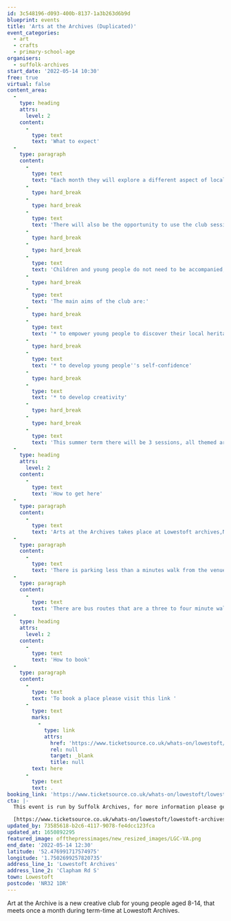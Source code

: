 ```yaml
---
id: 3c548196-d093-400b-8137-1a3b263d6b9d
blueprint: events
title: 'Arts at the Archives (Duplicated)'
event_categories:
  - art
  - crafts
  - primary-school-age
organisers:
  - suffolk-archives
start_date: '2022-05-14 10:30'
free: true
virtual: false
content_area:
  -
    type: heading
    attrs:
      level: 2
    content:
      -
        type: text
        text: 'What to expect'
  -
    type: paragraph
    content:
      -
        type: text
        text: "Each month they will explore a different aspect of local heritage, then get inspired to design, make or create something!\_"
      -
        type: hard_break
      -
        type: hard_break
      -
        type: text
        text: 'There will also be the opportunity to use the club sessions to work towards an Arts Award at ‘Discover’ level.'
      -
        type: hard_break
      -
        type: hard_break
      -
        type: text
        text: 'Children and young people do not need to be accompanied, but adults are welcome to stay to support a young person.'
      -
        type: hard_break
      -
        type: text
        text: 'The main aims of the club are:'
      -
        type: hard_break
      -
        type: text
        text: '* to empower young people to discover their local heritage for themselves'
      -
        type: hard_break
      -
        type: text
        text: '* to develop young people''s self-confidence'
      -
        type: hard_break
      -
        type: text
        text: '* to develop creativity'
      -
        type: hard_break
      -
        type: hard_break
      -
        type: text
        text: 'This summer term there will be 3 sessions, all themed around ‘seaside’.'
  -
    type: heading
    attrs:
      level: 2
    content:
      -
        type: text
        text: 'How to get here'
  -
    type: paragraph
    content:
      -
        type: text
        text: 'Arts at the Archives takes place at Lowestoft archives,NR32 1DR.'
  -
    type: paragraph
    content:
      -
        type: text
        text: 'There is parking less than a minutes walk from the venue.'
  -
    type: paragraph
    content:
      -
        type: text
        text: 'There are bus routes that are a three to four minute walk from the venue.'
  -
    type: heading
    attrs:
      level: 2
    content:
      -
        type: text
        text: 'How to book'
  -
    type: paragraph
    content:
      -
        type: text
        text: 'To book a place please visit this link '
      -
        type: text
        marks:
          -
            type: link
            attrs:
              href: 'https://www.ticketsource.co.uk/whats-on/lowestoft/lowestoft-archives/arts-at-the-archives/2022-05-14/10:30/t-nokkjdx'
              rel: null
              target: _blank
              title: null
        text: here
      -
        type: text
        text: .
booking_link: 'https://www.ticketsource.co.uk/whats-on/lowestoft/lowestoft-archives/arts-at-the-archives/2022-05-14/10:30/t-nokkjdx'
cta: |-
  This event is run by Suffolk Archives, for more information please get in touch via:

  [https://www.ticketsource.co.uk/whats-on/lowestoft/lowestoft-archives/arts-at-the-archives/2022-05-14/10:30/t-nokkjdx](https://www.ticketsource.co.uk/whats-on/lowestoft/lowestoft-archives/arts-at-the-archives/2022-05-14/10:30/t-nokkjdx)
updated_by: 73585618-b2c6-4117-9078-fe4dcc123fca
updated_at: 1650892295
featured_image: offthepressimages/new_resized_images/LGC-VA.png
end_date: '2022-05-14 12:30'
latitude: '52.476991717574975'
longitude: '1.7502699257820735'
address_line_1: 'Lowestoft Archives'
address_line_2: 'Clapham Rd S'
town: Lowestoft
postcode: 'NR32 1DR'
---
```

Art at the Archive is a new creative club for young people aged 8-14, that meets once a month during term-time at Lowestoft Archives.